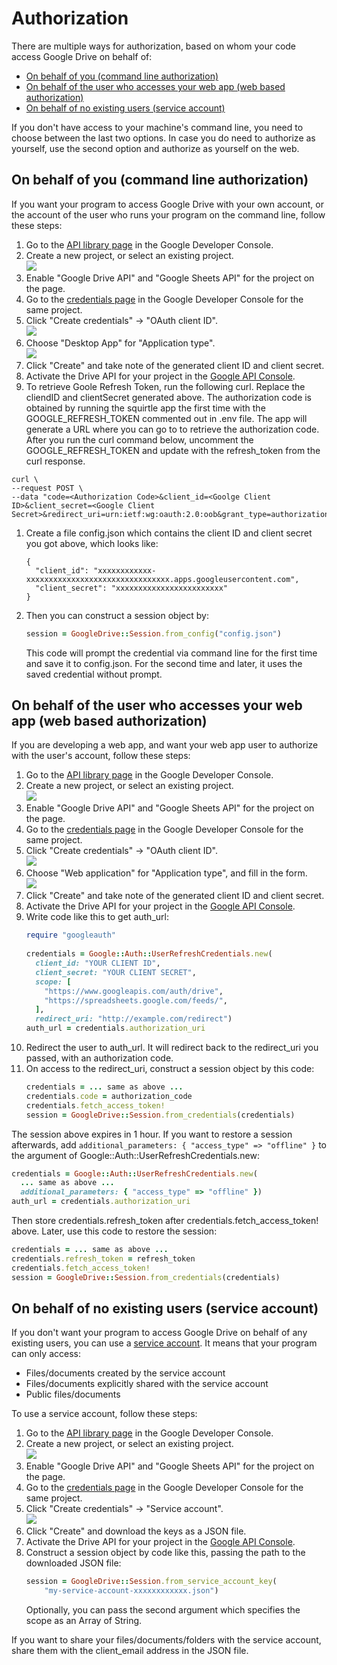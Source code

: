 # Authorization

There are multiple ways for authorization, based on whom your code access Google Drive on behalf of:

* [On behalf of you (command line authorization)](#command-line)
* [On behalf of the user who accesses your web app (web based authorization)](#web)
* [On behalf of no existing users (service account)](#service-account)

If you don't have access to your machine's command line, you need to choose between the last two options. In case you do need to authorize as yourself, use the second option and authorize as yourself on the web.

## <a name="command-line">On behalf of you (command line authorization)</a>

If you want your program to access Google Drive with your own account, or the account of the user who runs your program on the command line, follow these steps:

1. Go to the [API library page](https://console.developers.google.com/apis/library) in the Google Developer Console.
1. Create a new project, or select an existing project.<br>
![](https://raw.githubusercontent.com/gimite/google-drive-ruby/master/doc/images/create_project.png)
1. Enable "Google Drive API" and "Google Sheets API" for the project on the page.
1. Go to the [credentials page](https://console.developers.google.com/apis/credentials) in the Google Developer Console for the same project.
1. Click "Create credentials" -> "OAuth client ID".<br>
![](https://raw.githubusercontent.com/gimite/google-drive-ruby/master/doc/images/oauth_client_id.png)
1. Choose "Desktop App" for "Application type".<br>
![](https://raw.githubusercontent.com/gimite/google-drive-ruby/master/doc/images/app_type_other.png)
1. Click "Create" and take note of the generated client ID and client secret.
1. Activate the Drive API for your project in the [Google API Console](https://console.developers.google.com/apis/library).
1. To retrieve Goole Refresh Token, run the following curl. Replace the cliendID and clientSecret generated above. The authorization code is obtained by running the squirtle app the first time with the GOOGLE_REFRESH_TOKEN commented out in .env file. The app will generate a URL where you can go to to retrieve the authorization code. After you run the curl command below, uncomment the  GOOGLE_REFRESH_TOKEN and update with the refresh_token from the curl response.
```
curl \
--request POST \
--data "code=<Authorization Code>&client_id=<Goolge Client ID>&client_secret=<Google Client Secret>&redirect_uri=urn:ietf:wg:oauth:2.0:oob&grant_type=authorization_code" 

```

1. Create a file config.json which contains the client ID and client secret you got above, which looks like:
   ```
   {
     "client_id": "xxxxxxxxxxxx-xxxxxxxxxxxxxxxxxxxxxxxxxxxxxxxx.apps.googleusercontent.com",
     "client_secret": "xxxxxxxxxxxxxxxxxxxxxxxx"
   }

   ```
1. Then you can construct a session object by:
   ```ruby
   session = GoogleDrive::Session.from_config("config.json")

   ```
   This code will prompt the credential via command line for the first time and save it to config.json. For the second time and later, it uses the saved credential without prompt.

## <a name="web">On behalf of the user who accesses your web app (web based authorization)</a>

If you are developing a web app, and want your web app user to authorize with the user's account, follow these steps:

1. Go to the [API library page](https://console.developers.google.com/apis/library) in the Google Developer Console.
1. Create a new project, or select an existing project.<br>
![](https://raw.githubusercontent.com/gimite/google-drive-ruby/master/doc/images/create_project.png)
1. Enable "Google Drive API" and "Google Sheets API" for the project on the page.
1. Go to the [credentials page](https://console.developers.google.com/apis/credentials) in the Google Developer Console for the same project.
1. Click "Create credentials" -> "OAuth client ID".<br>
![](https://raw.githubusercontent.com/gimite/google-drive-ruby/master/doc/images/oauth_client_id.png)
1. Choose "Web application" for "Application type", and fill in the form.<br>
![](https://raw.githubusercontent.com/gimite/google-drive-ruby/master/doc/images/app_type_web.png)
1. Click "Create" and take note of the generated client ID and client secret.
1. Activate the Drive API for your project in the [Google API Console](https://console.developers.google.com/apis/library).
1. Write code like this to get auth_url:
   ```ruby
   require "googleauth"
    
   credentials = Google::Auth::UserRefreshCredentials.new(
     client_id: "YOUR CLIENT ID",
     client_secret: "YOUR CLIENT SECRET",
     scope: [
       "https://www.googleapis.com/auth/drive",
       "https://spreadsheets.google.com/feeds/",
     ],
     redirect_uri: "http://example.com/redirect")
   auth_url = credentials.authorization_uri
   ```
1. Redirect the user to auth_url. It will redirect back to the redirect_uri you passed, with an authorization code.
1. On access to the redirect_uri, construct a session object by this code:
   ```ruby
   credentials = ... same as above ...
   credentials.code = authorization_code
   credentials.fetch_access_token!
   session = GoogleDrive::Session.from_credentials(credentials)

   ```

The session above expires in 1 hour. If you want to restore a session afterwards, add `additional_parameters: { "access_type" => "offline" }` to the argument of Google::Auth::UserRefreshCredentials.new:

```ruby
credentials = Google::Auth::UserRefreshCredentials.new(
  ... same as above ...
  additional_parameters: { "access_type" => "offline" })
auth_url = credentials.authorization_uri
```

Then store credentials.refresh_token after credentials.fetch_access_token! above. Later, use this code to restore the session:

```ruby
credentials = ... same as above ...
credentials.refresh_token = refresh_token
credentials.fetch_access_token!
session = GoogleDrive::Session.from_credentials(credentials)
```

## <a name="service-account">On behalf of no existing users (service account)</a>

If you don't want your program to access Google Drive on behalf of any existing users, you can use a [service account](https://developers.google.com/identity/protocols/OAuth2ServiceAccount). It means that your program can only access:

* Files/documents created by the service account
* Files/documents explicitly shared with the service account
* Public files/documents

To use a service account, follow these steps:

1. Go to the [API library page](https://console.developers.google.com/apis/library) in the Google Developer Console.
1. Create a new project, or select an existing project.<br>
![](https://raw.githubusercontent.com/gimite/google-drive-ruby/master/doc/images/create_project.png)
1. Enable "Google Drive API" and "Google Sheets API" for the project on the page.
1. Go to the [credentials page](https://console.developers.google.com/apis/credentials) in the Google Developer Console for the same project.
1. Click "Create credentials" -> "Service account".<br>
![](https://raw.githubusercontent.com/gimite/google-drive-ruby/master/doc/images/service_account.png)
1. Click "Create" and download the keys as a JSON file.
1. Activate the Drive API for your project in the [Google API Console](https://console.developers.google.com/apis/library).
1. Construct a session object by code like this, passing the path to the downloaded JSON file:
   ```ruby
   session = GoogleDrive::Session.from_service_account_key(
       "my-service-account-xxxxxxxxxxxx.json")

   ```
   Optionally, you can pass the second argument which specifies the scope as an Array of String.

If you want to share your files/documents/folders with the service account, share them with the client_email address in the JSON file.
